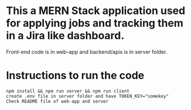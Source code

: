 # This a MERN Stack application used for applying jobs and tracking them in a Jira like dashboard.

Front-end code is in web-app and backend/apis is in server folder.

# Instructions to run the code
    npm install && npm run server && npm run client
    create .env file in server folder and have TOKEN_KEY="somekey"
    Check README file of web-app and server